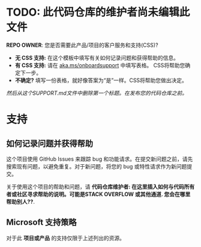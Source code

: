 # TODO: 此代码仓库的维护者尚未编辑此文件

**REPO OWNER**: 您是否需要此产品/项目的客户服务和支持(CSS)?

- **无 CSS 支持:** 在这个模板中填写有关如何记录问题和获得帮助的信息。
- **有 CSS 支持:** 请在 [aka.ms/onboardsupport](https://aka.ms/onboardsupport) 中填写表格。 CSS将帮助您确定下一步。
- **不确定?** 填写一份表格，就好像答案为“是”一样。CSS将帮助您做出决定。

*然后从这个SUPPORT.md文件中删除第一个标题。在发布您的代码仓库之前。*

# 支持

## 如何记录问题并获得帮助 

这个项目使用 GitHub Issues 来跟踪 bug 和功能请求。在提交新问题之前，请先搜索现有问题，以避免重复。对于新问题，将您的 bug 或特性请求作为新问题提交。

关于使用这个项目的帮助和问题，请 **代码仓库维护者: 在这里插入如何与代码所有者或社区寻求帮助的说明。可能是STACK OVERFLOW 或其他通道. 您会在哪里帮助别人??**.

## Microsoft 支持策略

对于此 **项目或产品** 的支持仅限于上述列出的资源。
